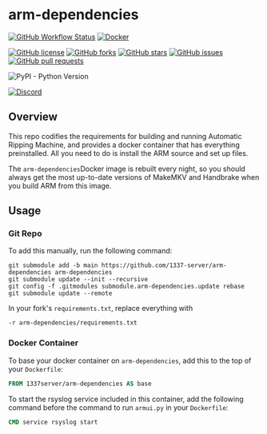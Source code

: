 # arm-dependencies

[![GitHub Workflow Status](https://img.shields.io/github/workflow/status/shitwolfymakes/arm-dependencies/publish-image)](https://github.com/shitwolfymakes/arm-dependencies/actions/workflows/publish-image.yml)
[![Docker](https://img.shields.io/docker/pulls/shitwolfymakes/arm-dependencies.svg)](https://hub.docker.com/r/shitwolfymakes/arm-dependencies)

[![GitHub license](https://img.shields.io/github/license/shitwolfymakes/arm-dependencies)](https://github.com/shitwolfymakes/arm-dependencies/blob/main/LICENSE)
[![GitHub forks](https://img.shields.io/github/forks/shitwolfymakes/arm-dependencies)](https://github.com/shitwolfymakes/arm-dependencies/network)
[![GitHub stars](https://img.shields.io/github/stars/shitwolfymakes/arm-dependencies)](https://github.com/shitwolfymakes/arm-dependencies/stargazers)
[![GitHub issues](https://img.shields.io/github/issues/shitwolfymakes/arm-dependencies)](https://github.com/shitwolfymakes/arm-dependencies/issues)
[![GitHub pull requests](https://img.shields.io/github/issues-pr/shitwolfymakes/arm-dependencies)](https://github.com/shitwolfymakes/arm-dependencies/pulls)

![PyPI - Python Version](https://img.shields.io/pypi/pyversions/django)

[![Discord](https://img.shields.io/discord/576479573886107699)](https://discord.gg/BCarpwC7qC)

## Overview
This repo codifies the requirements for building and running Automatic Ripping Machine, and provides a docker container that has everything preinstalled. All you need to do is install the ARM source and set up files.

The `arm-dependencies`Docker image is rebuilt every night, so you should always get the most up-to-date versions of MakeMKV and Handbrake when you build ARM from this image.


## Usage
### Git Repo
To add this manually, run the following command:
```shell
git submodule add -b main https://github.com/1337-server/arm-dependencies arm-dependencies
git submodule update --init --recursive
git config -f .gitmodules submodule.arm-dependencies.update rebase
git submodule update --remote
```

In your fork's `requirements.txt`, replace everything with
```text
-r arm-dependencies/requirements.txt
```

### Docker Container
To base your docker container on `arm-dependencies`, add this to the top of your `Dockerfile`:
```dockerfile
FROM 1337server/arm-dependencies AS base
```

To start the rsyslog service included in this container, add the following command before the command to run `armui.py` in your `Dockerfile`:
```dockerfile
CMD service rsyslog start
```
